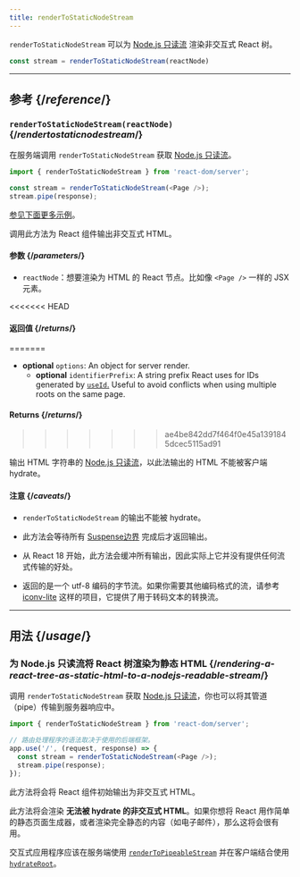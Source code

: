 ```yaml
---
title: renderToStaticNodeStream
---
```


<Intro>

`renderToStaticNodeStream` 可以为 [Node.js 只读流](https://nodejs.org/api/stream.html#readable-streams) 渲染非交互式 React 树。

```js
const stream = renderToStaticNodeStream(reactNode)
```

</Intro>

<InlineToc />

---

## 参考 {/*reference*/}

### `renderToStaticNodeStream(reactNode)` {/*rendertostaticnodestream*/}

在服务端调用 `renderToStaticNodeStream` 获取 [Node.js 只读流](https://nodejs.org/api/stream.html#readable-streams)。

```js
import { renderToStaticNodeStream } from 'react-dom/server';

const stream = renderToStaticNodeStream(<Page />);
stream.pipe(response);
```

[参见下面更多示例](#usage)。

调用此方法为 React 组件输出非交互式 HTML。

#### 参数 {/*parameters*/}

* `reactNode`：想要渲染为 HTML 的 React 节点。比如像 `<Page />` 一样的 JSX 元素。

<<<<<<< HEAD
#### 返回值 {/*returns*/}
=======
* **optional** `options`: An object for server render.
  * **optional** `identifierPrefix`: A string prefix React uses for IDs generated by [`useId`.](/reference/react/useId) Useful to avoid conflicts when using multiple roots on the same page.

#### Returns {/*returns*/}
>>>>>>> ae4be842dd7f464f0e45a1391845dcec5115ad91

输出 HTML 字符串的 [Node.js 只读流](https://nodejs.org/api/stream.html#readable-streams)，以此法输出的 HTML 不能被客户端 hydrate。

#### 注意 {/*caveats*/}

* `renderToStaticNodeStream` 的输出不能被 hydrate。

* 此方法会等待所有 [Suspense边界](/reference/react/Suspense) 完成后才返回输出。

* 从 React 18 开始，此方法会缓冲所有输出，因此实际上它并没有提供任何流式传输的好处。

* 返回的是一个 utf-8 编码的字节流。如果你需要其他编码格式的流，请参考 [iconv-lite](https://www.npmjs.com/package/iconv-lite) 这样的项目，它提供了用于转码文本的转换流。

---

## 用法 {/*usage*/}

### 为 Node.js 只读流将 React 树渲染为静态 HTML {/*rendering-a-react-tree-as-static-html-to-a-nodejs-readable-stream*/}

调用 `renderToStaticNodeStream` 获取 [Node.js 只读流](https://nodejs.org/api/stream.html#readable-streams)，你也可以将其管道（pipe）传输到服务器响应中。

```js {5-6}
import { renderToStaticNodeStream } from 'react-dom/server';

// 路由处理程序的语法取决于使用的后端框架。
app.use('/', (request, response) => {
  const stream = renderToStaticNodeStream(<Page />);
  stream.pipe(response);
});
```

此方法将会将 React 组件初始输出为非交互式 HTML。

<Pitfall>

此方法将会渲染 **无法被 hydrate 的非交互式 HTML**。如果你想将 React 用作简单的静态页面生成器，或者渲染完全静态的内容（如电子邮件），那么这将会很有用。

交互式应用程序应该在服务端使用 [`renderToPipeableStream`](/reference/react-dom/server/renderToPipeableStream) 并在客户端结合使用 [`hydrateRoot`](/reference/react-dom/client/hydrateRoot)。

</Pitfall>
